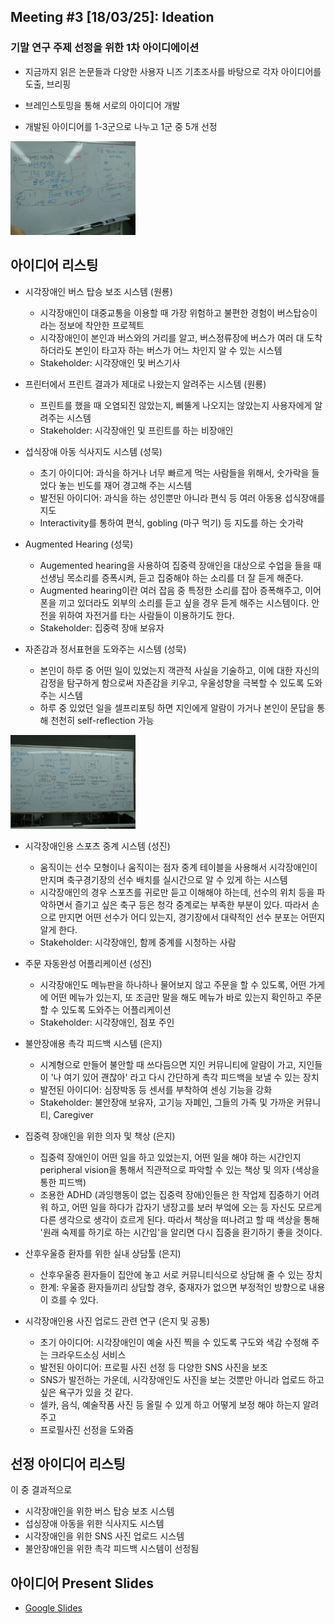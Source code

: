 
## Meeting #3 [18/03/25]: Ideation

### 기말 연구 주제 선정을 위한 1차 아이디에이션

- 지금까지 읽은 논문들과 다양한 사용자 니즈 기초조사를 바탕으로 각자 아이디어를 도출, 브리핑

- 브레인스토밍을 통해 서로의 아이디어 개발

- 개발된 아이디어를 1-3군으로 나누고 1군 중 5개 선정

<img src="img/whiteboard0.jpeg" style="width: 200px;">

## 아이디어 리스팅

- 시각장애인 버스 탑승 보조 시스템 (원룡)
    - 시각장애인이 대중교통을 이용할 때 가장 위험하고 불편한 경험이 버스탑승이라는 정보에 착안한 프로젝트
    - 시각장애인이 본인과 버스와의 거리를 알고, 버스정류장에 버스가 여러 대 도착하더라도 본인이 타고자 하는 버스가 어느 차인지 알 수 있는 시스템
    - Stakeholder: 시각장애인 및 버스기사
    
- 프린터에서 프린트 결과가 제대로 나왔는지 알려주는 시스템 (원룡)
    - 프린트를 했을 때 오염되진 않았는지, 삐뚤게 나오지는 않았는지 사용자에게 알려주는 시스템
    - Stakeholder: 시각장애인 및 프린트를 하는 비장애인

- 섭식장애 아동 식사지도 시스템 (성묵)
    - 초기 아이디어: 과식을 하거나 너무 빠르게 먹는 사람들을 위해서, 숫가락을 들었다 놓는 빈도를 재어 경고해 주는 시스템
    - 발전된 아이디어: 과식을 하는 성인뿐만 아니라 편식 등 여러 아동용 섭식장애를 지도
    - Interactivity를 통하여 편식, gobling (마구 먹기) 등 지도를 하는 숫가락

- Augmented Hearing (성묵)
    - Augemented hearing을 사용하여 집중력 장애인을 대상으로 수업을 들을 때 선생님 목소리를 증폭시켜, 듣고 집중해야 하는 소리를 더 잘 듣게 해준다.
    - Augmented hearing이란 여러 잡음 중 특정한 소리를 잡아 증폭해주고, 이어폰을 끼고 있더라도 외부의 소리를 듣고 싶을 경우 듣게 해주는 시스템이다. 안전을 위하여 자전거를 타는 사람들이 이용하기도 한다.
    - Stakeholder: 집중력 장애 보유자
    
- 자존감과 정서표현을 도와주는 시스템 (성묵)
    - 본인이 하루 중 어떤 일이 있었는지 객관적 사실을 기술하고, 이에 대한 자신의 감정을 탐구하게 함으로써 자존감을 키우고, 우울성향을 극복할 수 있도록 도와주는 시스템
    - 하루 중 있었던 일을 셀프리포팅 하면 지인에게 알람이 가거나 본인이 문답을 통해 천천히 self-reflection 가능

<img src="img/whiteboard1.jpeg" style="width: 200px;">

- 시각장애인용 스포츠 중계 시스템 (성진)
    - 움직이는 선수 모형이나 움직이는 점자 중계 테이블을 사용해서 시각장애인이 만지며 축구경기장의 선수 배치를 실시간으로 알 수 있게 하는 시스템
    - 시각장애인의 경우 스포츠를 귀로만 듣고 이해해야 하는데, 선수의 위치 등을 파악하면서 즐기고 싶은 축구 등은 청각 중계로는 부족한 부분이 있다. 따라서 손으로 만지면 어떤 선수가 어디 있는지, 경기장에서 대략적인 선수 분포는 어떤지 알게 한다.
    - Stakeholder: 시각장애인, 함께 중계를 시청하는 사람
    
- 주문 자동완성 어플리케이션 (성진)
    - 시각장애인도 메뉴판을 하나하나 물어보지 않고 주문을 할 수 있도록, 어떤 가게에 어떤 메뉴가 있는지, 또 조금만 말을 해도 메뉴가 바로 있는지 확인하고 주문할 수 있도록 도와주는 어플리케이션
    - Stakeholder: 시각장애인, 점포 주인

- 불안장애용 촉각 피드백 시스템 (은지)
    - 시계형으로 만들어 불안할 때 쓰다듬으면 지인 커뮤니티에 알람이 가고, 지인들이 '나 여기 있어 괜찮아' 라고 다시 간단하게 촉각 피드백을 보낼 수 있는 장치
    - 발전된 아이디어: 심장박동 등 센서를 부착하여 센싱 기능을 강화
    - Stakeholder: 불안장애 보유자, 고기능 자폐인, 그들의 가족 및 가까운 커뮤니티, Caregiver
    
- 집중력 장애인을 위한 의자 및 책상 (은지)
    - 집중력 장애인이 어떤 일을 하고 있었는지, 어떤 일을 해야 하는 시간인지 peripheral vision을 통해서 직관적으로 파악할 수 있는 책상 및 의자 (색상을 통한 피드백)
    - 조용한 ADHD (과잉행동이 없는 집중력 장애)인들은 한 작업제 집중하기 어려워 하고, 어떤 일을 하다가 갑자기 냉장고를 보러 부엌에 오는 등 자신도 모르게 다른 생각으로 생각이 흐르게 된다. 따라서 책상을 떠나려고 할 때 색상을 통해 '원래 숙제를 하기로 하는 시간임'을 알리면 다시 집중을 환기하기 좋을 것이다.
    
- 산후우울증 환자를 위한 실내 상담툴 (은지)
    - 산후우울증 환자들이 집안에 놓고 서로 커뮤니티식으로 상담해 줄 수 있는 장치
    - 한계: 우울증 환자들끼리 상담할 경우, 중재자가 없으면 부정적인 방향으로 내용이 흐를 수 있다.

- 시각장애인용 사진 업로드 관련 연구 (은지 및 공통)
    - 초기 아이디어: 시각장애인이 예술 사진 찍을 수 있도록 구도와 색감 수정해 주는 크라우드소싱 서비스
    - 발전된 아이디어: 프로필 사진 선정 등 다양한 SNS 사진을 보조
    - SNS가 발전하는 가운데, 시각장애인도 사진을 보는 것뿐만 아니라 업로드 하고 싶은 욕구가 있을 것 같다.
    - 셀카, 음식, 예술작품 사진 등 올릴 수 있게 하고 어떻게 보정 해야 하는지 알려주고
    - 프로필사진 선정을 도와줌

## 선정 아이디어 리스팅

이 중 결과적으로
- 시각장애인을 위한 버스 탑승 보조 시스템
- 섭싱장애 아동을 위한 식사지도 시스템
- 시각장애인을 위한 SNS 사진 업로드 시스템
- 불안장애인을 위한 촉각 피드백 시스템이 선정됨

## 아이디어 Present Slides
- [Google Slides](https://docs.google.com/presentation/d/1HLdN3Yn_pPqtCc7oNZdeBC65Df0oBv8V4UJicKpPdkU/edit?usp=sharing)


```python

```
